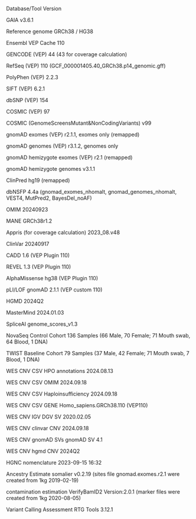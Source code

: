 Database/Tool	Version

GAIA	v3.6.1

Reference genome	GRCh38 / HG38

Ensembl VEP Cache	110

GENCODE (VEP)	44 (43 for coverage calculation)

RefSeq (VEP)	110 (GCF_000001405.40_GRCh38.p14_genomic.gff)

PolyPhen (VEP)	2.2.3

SIFT (VEP)	6.2.1

dbSNP (VEP)	154

COSMIC (VEP)	97

COSMIC (GenomeScreensMutant&NonCodingVariants)	v99

gnomAD exomes (VEP)	r2.1.1, exomes only (remapped)

gnomAD genomes (VEP)	r3.1.2, genomes only

gnomAD hemizygote exomes (VEP)	r2.1 (remapped)

gnomAD hemizygote genomes	v3.1.1

ClinPred	hg19 (remapped)

dbNSFP	4.4a (gnomad_exomes_nhomalt, gnomad_genomes_nhomalt, VEST4, MutPred2, BayesDel_noAF)

OMIM	20240923

MANE	GRCh38r1.2

Appris (for coverage calculation)	2023_08.v48

ClinVar	20240917

CADD	1.6 (VEP Plugin 110)

REVEL	1.3 (VEP Plugin 110)

AlphaMissense	hg38 (VEP Plugin 110)

pLI/LOF	gnomAD 2.1.1 (VEP custom 110)

HGMD	2024Q2

MasterMind	2024.01.03

SpliceAI	genome_scores_v1.3

NovaSeq Control Cohort	136 Samples (66 Male, 70 Female; 71 Mouth swab, 64 Blood, 1 DNA)

TWIST Baseline Cohort	79 Samples (37 Male, 42 Female; 71 Mouth swab, 7 Blood, 1 DNA)

WES CNV CSV HPO annotations	2024.08.13

WES CNV CSV OMIM	2024.09.18

WES CNV CSV Haploinsufficiency	2024.09.18

WES CNV CSV GENE	Homo_sapiens.GRCh38.110 (VEP110)

WES CNV IGV DGV	SV	2020.02.05

WES CNV clinvar CNV	2024.09.18

WES CNV gnomAD SVs	gnomAD SV 4.1

WES CNV hgmd CNV	2024Q2

HGNC nomenclature	2023-09-15 16:32

Ancestry Estimate	somalier v0.2.19 (sites file gnomad.exomes.r2.1 were created from 1kg 2019-02-19)

contamination estimation	VerifyBamID2 Version:2.0.1 (marker files were created from 1kg 2020-08-05)

Variant Calling Assessment	RTG Tools 3.12.1
